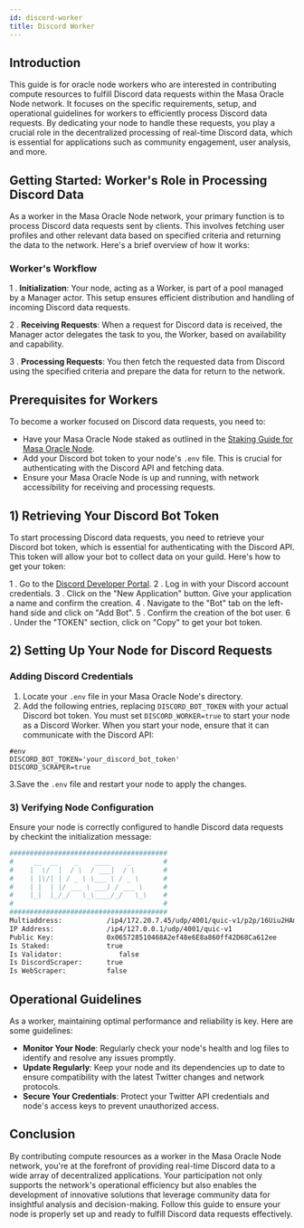 ```yaml
---
id: discord-worker
title: Discord Worker
---
```


## Introduction

This guide is for oracle node workers who are interested in contributing compute resources to fulfill Discord data requests within the Masa Oracle Node network. It focuses on the specific requirements, setup, and operational guidelines for workers to efficiently process Discord data requests. By dedicating your node to handle these requests, you play a crucial role in the decentralized processing of real-time Discord data, which is essential for applications such as community engagement, user analysis, and more.

## Getting Started: Worker's Role in Processing Discord Data

As a worker in the Masa Oracle Node network, your primary function is to process Discord data requests sent by clients. This involves fetching user profiles and other relevant data based on specified criteria and returning the data to the network. Here's a brief overview of how it works:

### Worker's Workflow

1 . **Initialization**: Your node, acting as a Worker, is part of a pool managed by a Manager actor. This setup ensures efficient distribution and handling of incoming Discord data requests.

2 . **Receiving Requests**: When a request for Discord data is received, the Manager actor delegates the task to you, the Worker, based on availability and capability.

3 . **Processing Requests**: You then fetch the requested data from Discord using the specified criteria and prepare the data for return to the network.

## Prerequisites for Workers

To become a worker focused on Discord data requests, you need to:

- Have your Masa Oracle Node staked as outlined in the [Staking Guide for Masa Oracle Node](staking-guide.md).
- Add your Discord bot token to your node's `.env` file. This is crucial for authenticating with the Discord API and fetching data.
- Ensure your Masa Oracle Node is up and running, with network accessibility for receiving and processing requests.

## 1) Retrieving Your Discord Bot Token

To start processing Discord data requests, you need to retrieve your Discord bot token, which is essential for authenticating with the Discord API. This token will allow your bot to collect data on your guild. Here's how to get your token:

1 . Go to the [Discord Developer Portal](https://discord.com/developers/applications).
2 . Log in with your Discord account credentials.
3 . Click on the "New Application" button. Give your application a name and confirm the creation.
4 . Navigate to the "Bot" tab on the left-hand side and click on "Add Bot".
5 . Confirm the creation of the bot user.
6 . Under the "TOKEN" section, click on "Copy" to get your bot token.

## 2) Setting Up Your Node for Discord Requests

### Adding Discord Credentials

1. Locate your `.env` file in your Masa Oracle Node's directory.
2. Add the following entries, replacing `DISCORD_BOT_TOKEN` with your actual Discord bot token. You must set `DISCORD_WORKER=true` to start your node as a Discord Worker. When you start your node, ensure that it can communicate with the Discord API:

```shell
#env
DISCORD_BOT_TOKEN='your_discord_bot_token'
DISCORD_SCRAPER=true
```

3.Save the `.env` file and restart your node to apply the changes.

### 3) Verifying Node Configuration

Ensure your node is correctly configured to handle Discord data requests by checkint the initialization message:

```bash
#######################################
#     __  __    _    ____    _        #
#    |  \/  |  / \  / ___|  / \       #
#    | |\/| | / _ \ \___ \ / _ \      #
#    | |  | |/ ___ \ ___) / ___ \     #
#    |_|  |_/_/   \_\____/_/   \_\    #
#                                     #
#######################################
Multiaddress:           /ip4/172.20.7.45/udp/4001/quic-v1/p2p/16Uiu2HAm28dTN2WVWD2y2bjzwPdym59XASDfQsSktCtejtNR9Vox
IP Address:             /ip4/127.0.0.1/udp/4001/quic-v1
Public Key:             0x065728510468A2ef48e6E8a860ff42D68Ca612ee
Is Staked:              true
Is Validator:              false
Is DiscordScraper:      true
Is WebScraper:          false
```

## Operational Guidelines

As a worker, maintaining optimal performance and reliability is key. Here are some guidelines:

- **Monitor Your Node**: Regularly check your node's health and log files to identify and resolve any issues promptly.
- **Update Regularly**: Keep your node and its dependencies up to date to ensure compatibility with the latest Twitter changes and network protocols.
- **Secure Your Credentials**: Protect your Twitter API credentials and node's access keys to prevent unauthorized access.

## Conclusion

By contributing compute resources as a worker in the Masa Oracle Node network, you're at the forefront of providing real-time Discord data to a wide array of decentralized applications. Your participation not only supports the network's operational efficiency but also enables the development of innovative solutions that leverage community data for insightful analysis and decision-making. Follow this guide to ensure your node is properly set up and ready to fulfill Discord data requests effectively.
